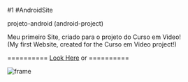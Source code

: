 #1 #AndroidSite

projeto-android (android-project)

Meu primeiro Site, criado para o projeto do Curso em Video! <br>
(My first Website, created for the Curso em Video project!)

========== <a href="https://aduraess.github.io/android/" target="_blank">Look Here</a> or ==========

![frame](https://user-images.githubusercontent.com/123975189/233684822-51fe6b55-fef4-44d0-a03d-bfb73b3a760a.png)
